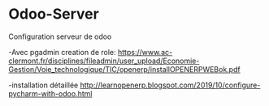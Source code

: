 # Odoo-Server
Configuration serveur de odoo

-Avec pgadmin creation de role:
https://www.ac-clermont.fr/disciplines/fileadmin/user_upload/Economie-Gestion/Voie_technologique/TIC/openerp/installOPENERPWEBok.pdf

-installation détaillée
http://learnopenerp.blogspot.com/2019/10/configure-pycharm-with-odoo.html
